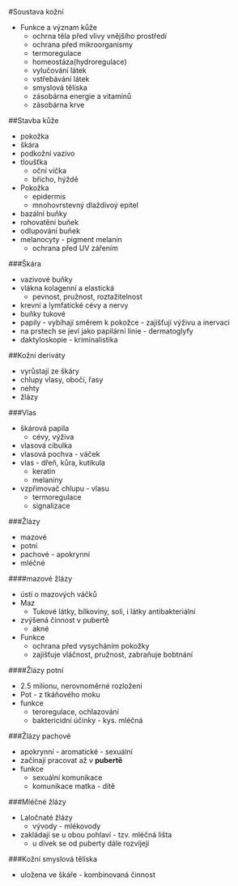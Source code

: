 #Soustava kožní
* Funkce a význam kůže
    - ochrna těla před vlivy vnějšího prostředí
    - ochrana před mikroorganismy
    - termoregulace
    - homeostáza(hydroregulace)
    - vylučování látek
    - vstřebávání látek
    - smyslová tělíska
    - zásobárna energie a vitaminů
    - zásobárna krve

##Stavba kůže
* pokožka
* škára
* podkožní vazivo
* tloušťka
    - oční víčka
    - břicho, hýždě
* Pokožka
    - epidermis
    - mnohovrstevný dlaždivoý epitel
* bazální buňky
* rohovatění buňek
* odlupování buňek
* melanocyty - pigment melanin
    - ochrana před UV zářením

###Škára
* vazivové buňky
* vlákna kolagenní a elastická
    - pevnost, pružnost, roztažitelnost
* krevní a lymfatické cévy a nervy
* buňky tukové
* papily - vybíhají směrem k pokožce - zajišťují výživu a inervaci
* na prstech se jeví jako papilární linie - dermatoglyfy
* daktyloskopie - kriminalistika

##Kožní deriváty
* vyrůstají ze škáry
* chlupy vlasy, obočí, řasy
* nehty
* žlázy

###Vlas
* škárová papila
    - cévy, výživa
* vlasová cibulka
* vlasová pochva - váček
* vlas - dřeň, kůra, kutikula
    - keratin
    - melaniny
* vzpřimovač chlupu - vlasu
    - termoregulace
    - signalizace

###Žlázy
* mazové
* potní
* pachové - apokrynní
* mléčné

####mazové žlázy
* ústí o mazových váčků
* Maz
    - Tukové látky, bílkoviny, soli, i látky antibakteriální
* zvýšená činnost v pubertě
    - akné
* Funkce
    - ochrana před vysycháním pokožky
    - zajišťuje vláčnost, pružnost, zabraňuje bobtnání


####Žlázy potní
* 2.5 milionu, nerovnoměrné rozložení
* Pot - z tkáňového moku
* funkce
    - teroregulace, ochlazování
    - baktericidní účinky - kys. mléčná


###Žlázy pachové
* apokrynní - aromatické - sexuální
* začínají pracovat až v **pubertě**
* funkce
    - sexuální komunikace
    - komunikace matka - dítě

###Mléčné žlázy
* Laločnaté žlázy
    - vývody - mlékovody
* zakládají se u obou pohlaví - tzv. mléčná lišta
    - u dívek se od puberty dále rozvíjejí

###Kožní smyslová tělíska
* uložena ve škáře - kombinovaná činnost



